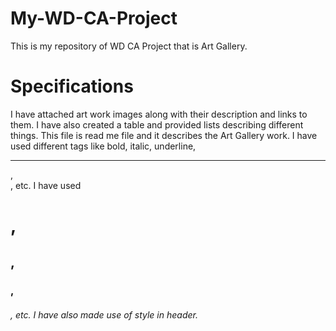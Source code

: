 # My-WD-CA-Project
This is my repository of WD CA Project that is Art Gallery. 

# Specifications 
I have attached art work images along with their description and links to them. 
I have also created a table and provided lists describing different things. 
This file is read me file and it describes the Art Gallery work.
I have used different tags like bold, italic, underline, <hr>,<br>, etc. 
I have used <h1>, <h2>, <h3>, <h6>, etc.
I have also made use of style in header.
